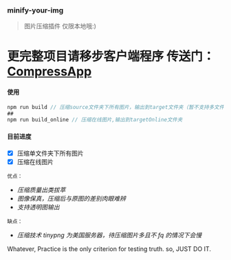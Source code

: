 ### minify-your-img

> 图片压缩插件 仅限本地哦:)

# 更完整项目请移步客户端程序 传送门：[CompressApp](https://github.com/snow-sprite/CompressApp)

#### 使用

```javascript
npm run build // 压缩source文件夹下所有图片，输出到target文件夹（暂不支持多文件夹目录）
##
npm run build_online // 压缩在线图片,输出到targetOnline文件夹
```

#### 目前进度

- [x] 压缩单文件夹下所有图片
- [x] 压缩在线图片

`优点：`

- _压缩质量出类拔萃_
- _图像保真，压缩后与原图的差别肉眼难辨_
- _支持透明图输出_

`缺点：`

- _压缩技术 tinypng 为美国服务器，待压缩图片多且不 fq 的情况下会慢_

Whatever, Practice is the only criterion for testing truth. so, JUST DO IT.
